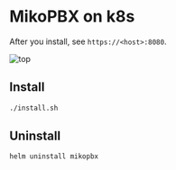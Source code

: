 # MikoPBX on k8s

After you install, see `https://<host>:8080`.

![top](https://github.com/user-attachments/assets/f9e31955-57eb-4eac-8159-7abb16e1d3a9)

## Install

```sh
./install.sh
```

## Uninstall

```sh
helm uninstall mikopbx
```
